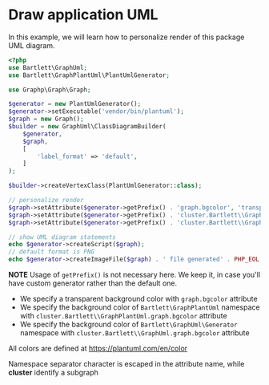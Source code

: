 <!-- markdownlint-disable MD013 -->
# Draw application UML

In this example, we will learn how to personalize render of this package UML diagram.

```php
<?php
use Bartlett\GraphUml;
use Bartlett\GraphPlantUml\PlantUmlGenerator;

use Graphp\Graph\Graph;

$generator = new PlantUmlGenerator();
$generator->setExecutable('vendor/bin/plantuml');
$graph = new Graph();
$builder = new GraphUml\ClassDiagramBuilder(
    $generator,
    $graph,
    [
        'label_format' => 'default',
    ]
);

$builder->createVertexClass(PlantUmlGenerator::class);

// personalize render
$graph->setAttribute($generator->getPrefix() . 'graph.bgcolor', 'transparent');
$graph->setAttribute($generator->getPrefix() . 'cluster.Bartlett\\GraphPlantUml.graph.bgcolor', 'LightSteelBlue');
$graph->setAttribute($generator->getPrefix() . 'cluster.Bartlett\\GraphUml\\Generator.graph.bgcolor', 'limegreen');

// show UML diagram statements
echo $generator->createScript($graph);
// default format is PNG
echo $generator->createImageFile($graph) . ' file generated' . PHP_EOL;
```

**NOTE** Usage of `getPrefix()` is not necessary here. We keep it, in case you'll have custom generator rather than the default one.

* We specify a transparent background color with `graph.bgcolor` attribute
* We specify the background color of `Bartlett\GraphPlantUml` namespace with `cluster.Bartlett\\GraphPlantUml.graph.bgcolor` attribute
* We specify the background color of `Bartlett\GraphUml\Generator` namespace with `cluster.Bartlett\\GraphUml.graph.bgcolor` attribute

All colors are defined at <https://plantuml.com/en/color>

Namespace separator character is escaped in the attribute name, while **cluster** identify a subgraph
